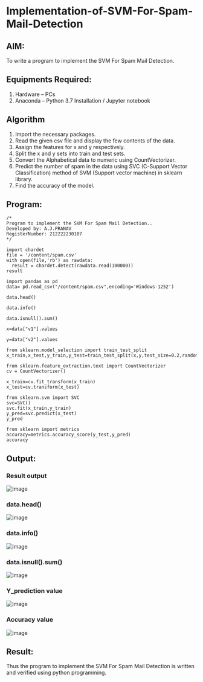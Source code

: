 # Implementation-of-SVM-For-Spam-Mail-Detection

## AIM:
To write a program to implement the SVM For Spam Mail Detection.

## Equipments Required:
1. Hardware – PCs
2. Anaconda – Python 3.7 Installation / Jupyter notebook

## Algorithm

1. Import the necessary packages.
2. Read the given csv file and display the few contents of the data.
3. Assign the features for x and y respectively.
4. Split the x and y sets into train and test sets.
5. Convert the Alphabetical data to numeric using CountVectorizer.
6. Predict the number of spam in the data using SVC (C-Support Vector Classification) method of SVM (Support vector machine) in sklearn library.
7. Find the accuracy of the model.

## Program:
```
/*
Program to implement the SVM For Spam Mail Detection..
Developed by: A.J.PRANAV
RegisterNumber: 212222230107
*/
```
```
import chardet
file = '/content/spam.csv'
with open(file,'rb') as rawdata:
  result = chardet.detect(rawdata.read(100000))
result
```
```
import pandas as pd
data= pd.read_csv("/content/spam.csv",encoding='Windows-1252')
```
```
data.head()
```
```
data.info()
```
```
data.isnull().sum()
```
```
x=data["v1"].values
```
```
y=data["v2"].values
```
```
from sklearn.model_selection import train_test_split
x_train,x_test,y_train,y_test=train_test_split(x,y,test_size=0.2,random_state=0)
```
```
from sklearn.feature_extraction.text import CountVectorizer
cv = CountVectorizer()
```
```
x_train=cv.fit_transform(x_train)
x_test=cv.transform(x_test)
```
```
from sklearn.svm import SVC
svc=SVC()
svc.fit(x_train,y_train)
y_pred=svc.predict(x_test)
y_pred
```
```
from sklearn import metrics
accuracy=metrics.accuracy_score(y_test,y_pred)
accuracy
```
## Output:

### Result output

![image](https://github.com/Pranav-AJ/Implementation-of-SVM-For-Spam-Mail-Detection/assets/118904526/1ad4724c-09df-4d19-ade5-030640f76d19)

### data.head()

![image](https://github.com/Pranav-AJ/Implementation-of-SVM-For-Spam-Mail-Detection/assets/118904526/f0898d80-9138-4154-b3ae-8c163b0320f0)

### data.info()

![image](https://github.com/Pranav-AJ/Implementation-of-SVM-For-Spam-Mail-Detection/assets/118904526/8aebfc32-c9ce-499e-8863-06b0027663e2)

### data.isnull().sum()

![image](https://github.com/Pranav-AJ/Implementation-of-SVM-For-Spam-Mail-Detection/assets/118904526/e408822b-fb8a-4f73-b8d2-cbb810398fff)

### Y_prediction value

![image](https://github.com/Pranav-AJ/Implementation-of-SVM-For-Spam-Mail-Detection/assets/118904526/0a6af7aa-a2e3-4282-9e9e-f4f929fdc4bd)

### Accuracy value

![image](https://github.com/Pranav-AJ/Implementation-of-SVM-For-Spam-Mail-Detection/assets/118904526/ac90dcf0-d46a-46e6-bada-7bd6ef160666)

## Result:
Thus the program to implement the SVM For Spam Mail Detection is written and verified using python programming.
